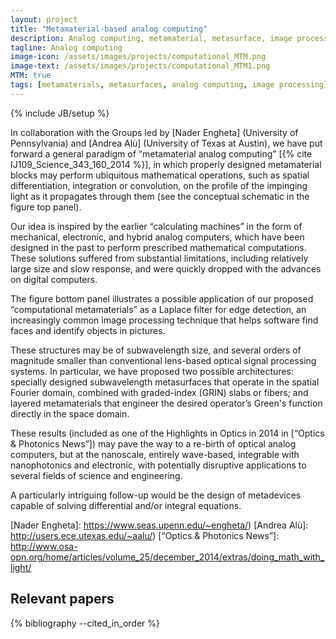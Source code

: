 ```yaml
---
layout: project
title: "Metamaterial-based analog computing"
description: Analog computing, metamaterial, metasurface, image processing
tagline: Analog computing
image-icon: /assets/images/projects/computational_MTM.png
image-text: /assets/images/projects/computational_MTM1.png
MTM: true
tags: [metamaterials, metasurfaces, analog computing, image processing]
---
```

{% include JB/setup %}


In collaboration with the Groups led by [Nader Engheta] (University of Pennsylvania) 
and [Andrea Alù] (University of Texas at Austin), we
have put forward a general paradigm of “metamaterial analog computing” [{% cite IJ109_Science_343_160_2014 %}], 
in which properly designed metamaterial blocks may perform ubiquitous mathematical operations, 
such as spatial differentiation, integration or convolution, on the profile of the impinging light as 
it propagates through them (see the conceptual schematic in the figure top panel).

Our idea is inspired by the earlier “calculating machines” in the form of mechanical, electronic, and hybrid analog computers, 
which have been designed in the past to perform prescribed mathematical computations. 
These solutions suffered from substantial limitations, including relatively large size and slow response, 
and were quickly dropped with the advances on digital computers. 

The figure bottom panel illustrates a possible application of our proposed 
“computational metamaterials” as a Laplace filter for edge detection, 
an increasingly common image processing technique that helps software find faces and identify objects in pictures.

These structures may be of subwavelength size, and several orders of magnitude smaller than conventional 
lens-based optical signal processing systems. 
 In particular, we have proposed two possible architectures: specially designed subwavelength metasurfaces that 
 operate in the spatial Fourier domain, combined with graded-index (GRIN) slabs or fibers; 
 and layered metamaterials that engineer the desired operator’s Green's function directly in the space domain.

These results (included as one of the Highlights in Optics in 2014 in [“Optics & Photonics News”]) may pave 
the way to a re-birth of optical analog computers, but at the nanoscale, 
entirely wave-based, integrable with nanophotonics and electronic, with potentially disruptive applications 
to several fields of science and engineering.

A particularly intriguing follow-up would be the design of metadevices capable of solving
 differential and/or integral equations. 

[Nader Engheta]: https://www.seas.upenn.edu/~engheta/)
[Andrea Alù]: http://users.ece.utexas.edu/~aalu/)
[“Optics & Photonics News”]: http://www.osa-opn.org/home/articles/volume_25/december_2014/extras/doing_math_with_light/

## Relevant papers
{% bibliography --cited_in_order %}